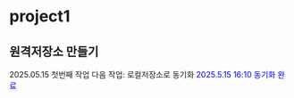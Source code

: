 # project1
원격저장소 만들기
---
2025.05.15 첫번째 작업
다음 작업: 로컬저장소로 동기화
<font color=blue>2025.5.15 16:10 동기화 완료
</font>